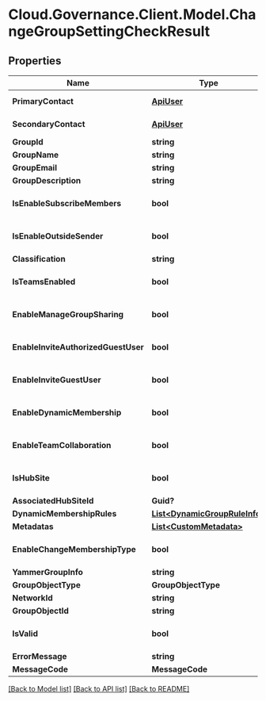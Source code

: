 # Cloud.Governance.Client.Model.ChangeGroupSettingCheckResult
## Properties

Name | Type | Description | Notes
------------ | ------------- | ------------- | -------------
**PrimaryContact** | [**ApiUser**](ApiUser.md) | ApiUser model | [optional] 
**SecondaryContact** | [**ApiUser**](ApiUser.md) | ApiUser model | [optional] 
**GroupId** | **string** |  | [optional] 
**GroupName** | **string** |  | [optional] 
**GroupEmail** | **string** |  | [optional] 
**GroupDescription** | **string** |  | [optional] 
**IsEnableSubscribeMembers** | **bool** |  | [optional] [default to false]
**IsEnableOutsideSender** | **bool** |  | [optional] [default to false]
**Classification** | **string** |  | [optional] 
**IsTeamsEnabled** | **bool** |  | [optional] [default to false]
**EnableManageGroupSharing** | **bool** |  | [optional] [default to false]
**EnableInviteAuthorizedGuestUser** | **bool** |  | [optional] [default to false]
**EnableInviteGuestUser** | **bool** |  | [optional] [default to false]
**EnableDynamicMembership** | **bool** |  | [optional] [default to false]
**EnableTeamCollaboration** | **bool** |  | [optional] [default to false]
**IsHubSite** | **bool** |  | [optional] [default to false]
**AssociatedHubSiteId** | **Guid?** |  | [optional] 
**DynamicMembershipRules** | [**List&lt;DynamicGroupRuleInfo&gt;**](DynamicGroupRuleInfo.md) |  | [optional] 
**Metadatas** | [**List&lt;CustomMetadata&gt;**](CustomMetadata.md) |  | [optional] 
**EnableChangeMembershipType** | **bool** |  | [optional] [default to false]
**YammerGroupInfo** | **string** |  | [optional] 
**GroupObjectType** | **GroupObjectType** |  | [optional] 
**NetworkId** | **string** |  | [optional] 
**GroupObjectId** | **string** |  | [optional] 
**IsValid** | **bool** |  | [optional] [default to false]
**ErrorMessage** | **string** |  | [optional] 
**MessageCode** | **MessageCode** |  | [optional] 

[[Back to Model list]](../README.md#documentation-for-models) [[Back to API list]](../README.md#documentation-for-api-endpoints) [[Back to README]](../README.md)

